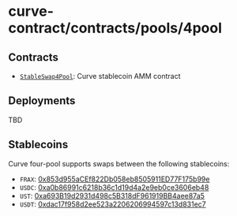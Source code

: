 # curve-contract/contracts/pools/4pool

## Contracts

* [`StableSwap4Pool`](StableSwap4Pool.vy): Curve stablecoin AMM contract

## Deployments
TBD

## Stablecoins

Curve four-pool supports swaps between the following stablecoins:

* `FRAX`: [0x853d955aCEf822Db058eb8505911ED77F175b99e](https://etherscan.io/token/0x853d955aCEf822Db058eb8505911ED77F175b99e)
* `USDC`: [0xa0b86991c6218b36c1d19d4a2e9eb0ce3606eb48](https://etherscan.io/token/0xa0b86991c6218b36c1d19d4a2e9eb0ce3606eb48)
* `UST`: [0xa693B19d2931d498c5B318dF961919BB4aee87a5](https://etherscan.io/token/0xa693B19d2931d498c5B318dF961919BB4aee87a5)
* `USDT`: [0xdac17f958d2ee523a2206206994597c13d831ec7](https://etherscan.io/address/0xdac17f958d2ee523a2206206994597c13d831ec7)
